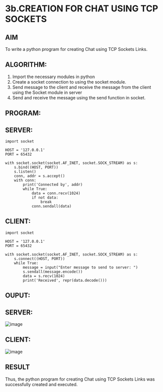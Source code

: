 # 3b.CREATION FOR CHAT USING TCP SOCKETS
## AIM
To write a python program for creating Chat using TCP Sockets Links.
## ALGORITHM:
1. Import the necessary modules in python
2. Create a socket connection to using the socket module.
3. Send message to the client and receive the message from the client using the Socket module in
 server
4. Send and receive the message using the send function in socket.
## PROGRAM:
## SERVER:
```
import socket

HOST = '127.0.0.1'  
PORT = 65432       

with socket.socket(socket.AF_INET, socket.SOCK_STREAM) as s:
    s.bind((HOST, PORT))
    s.listen()
    conn, addr = s.accept()
    with conn:
        print('Connected by', addr)
        while True:
            data = conn.recv(1024)
            if not data:
                break
            conn.sendall(data)

```
## CLIENT:
```
import socket

HOST = '127.0.0.1'  
PORT = 65432        

with socket.socket(socket.AF_INET, socket.SOCK_STREAM) as s:
    s.connect((HOST, PORT))
    while True:
        message = input("Enter message to send to server: ")
        s.sendall(message.encode())
        data = s.recv(1024)
        print('Received', repr(data.decode()))

```

## OUPUT:
## SERVER:
![image](https://github.com/jabezs2005/3b_CHAT_USING_TCP_SOCKETS/assets/147473463/dc881be8-2769-4ce4-86f6-87a4e9d327ae)
## CLIENT:
![image](https://github.com/jabezs2005/3b_CHAT_USING_TCP_SOCKETS/assets/147473463/43a10aa9-851f-4e55-af95-e86ccffccabd)

## RESULT
Thus, the python program for creating Chat using TCP Sockets Links was successfully 
created and executed.
